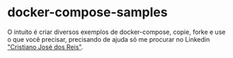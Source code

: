 # docker-compose-samples
O intuito é criar diversos exemplos de docker-compose, copie, forke e use o que você precisar, precisando de ajuda só me procurar no Linkedin ["Cristiano José dos Reis"](https://www.linkedin.com/in/cristianojreis/).
